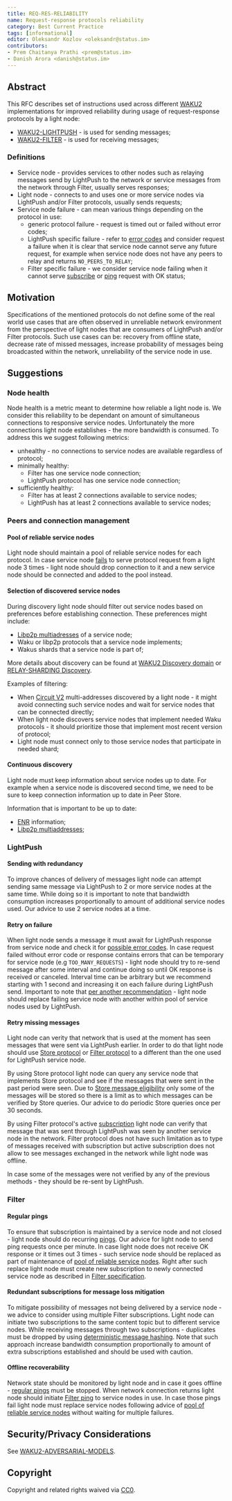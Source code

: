 ```yaml
---
title: REQ-RES-RELIABILITY
name: Request-response protocols reliability
category: Best Current Practice
tags: [informational]
editor: Oleksandr Kozlov <oleksandr@status.im>
contributors:
- Prem Chaitanya Prathi <prem@status.im>
- Danish Arora <danish@status.im>
---
```


## Abstract
This RFC describes set of instructions used across different [WAKU2](https://github.com/vacp2p/rfc-index/blob/7b443c1aab627894e3f22f5adfbb93f4c4eac4f6/waku/standards/core/10/waku2.md) implementations for improved reliability during usage of request-response protocols by a light node:
- [WAKU2-LIGHTPUSH](../standards/core/lightpush.md) - is used for sending messages;
- [WAKU2-FILTER](https://github.com/vacp2p/rfc-index/blob/7b443c1aab627894e3f22f5adfbb93f4c4eac4f6/waku/standards/core/12/filter.md) - is used for receiving messages;

### Definitions
- Service node - provides services to other nodes such as relaying messages send by LightPush to the network or service messages from the network through Filter, usually serves responses;
- Light node - connects to and uses one or more service nodes via LightPush and/or Filter protocols, usually sends requests;
- Service node failure - can mean various things depending on the protocol in use:
  - generic protocol failure - request is timed out or failed without error codes;
  - LightPush specific failure - refer to [error codes](../standards/core/lightpush.md#examples-of-possible-error-codes) and consider request a failure when it is clear that service node cannot serve any future request, for example when service node does not have any peers to relay and returns `NO_PEERS_TO_RELAY`;
  - Filter specific failure - we consider service node failing when it cannot serve [subscribe](https://github.com/vacp2p/rfc-index/blob/7b443c1aab627894e3f22f5adfbb93f4c4eac4f6/waku/standards/core/12/filter.md#subscribe) or [ping](https://github.com/vacp2p/rfc-index/blob/7b443c1aab627894e3f22f5adfbb93f4c4eac4f6/waku/standards/core/12/filter.md#subscriber_ping) request with OK status;

## Motivation

Specifications of the mentioned protocols do not define some of the real world use cases that are often observed in unreliable network environment from the perspective of light nodes that are consumers of LightPush and/or Filter protocols.
Such use cases can be: recovery from offline state, decrease rate of missed messages, increase probability of messages being broadcasted within the network, unreliability of the service node in use.

## Suggestions

### Node health

Node health is a metric meant to determine how reliable a light node is.
We consider this reliability to be dependant on amount of simultaneous connections to responsive service nodes.
Unfortunately the more connections light node establishes - the more bandwidth is consumed.
To address this we suggest following metrics:
- unhealthy - no connections to service nodes are available regardless of protocol;
- minimally healthy:
  - Filter has one service node connection;
  - LightPush protocol has one service node connection;
- sufficiently healthy:
  - Filter has at least 2 connections available to service nodes;
  - LightPush has at least 2 connections available to service nodes;

### Peers and connection management

#### Pool of reliable service nodes
Light node should maintain a pool of reliable service nodes for each protocol.
In case service node [fails](./req-res-reliability.md#definitions) to serve protocol request from a light node 3 times - light node should drop connection to it and a new service node should be connected and added to the pool instead.

#### Selection of discovered service nodes
During discovery light node should filter out service nodes based on preferences before establishing connection.
These preferences might include:
- [Libp2p multiadresses](https://github.com/libp2p/specs/blob/master/addressing/README.md) of a service node;
- Waku or libp2p protocols that a service node implements;
- Wakus shards that a service node is part of;

More details about discovery can be found at [WAKU2 Discovery domain](https://github.com/vacp2p/rfc-index/blob/7b443c1aab627894e3f22f5adfbb93f4c4eac4f6/waku/standards/core/10/waku2.md#discovery-domain) or [RELAY-SHARDING Discovery](https://github.com/waku-org/specs/blob/master/standards/core/relay-sharding.md#discovery).

Examples of filtering:
- When [Circuit V2](https://github.com/libp2p/specs/blob/master/relay/circuit-v2.md) multi-addresses discovered by a light node - it might avoid connecting such service nodes and wait for service nodes that can be connected directly;
- When light node discovers service nodes that implement needed Waku protocols - it should prioritize those that implement most recent version of protocol;
- Light node must connect only to those service nodes that participate in needed shard;

#### Continuous discovery
Light node must keep information about service nodes up to date.
For example when a service node is discovered second time,
we need to be sure to keep connection information up to date in Peer Store.

Information that is important to be up to date:
- [ENR](../standards/core/enr.md) information;
- [Libp2p multiaddresses](https://github.com/libp2p/specs/blob/master/addressing/README.md);

### LightPush

#### Sending with redundancy
To improve chances of delivery of messages light node can attempt sending same message via LightPush to 2 or more service nodes at the same time.
While doing so it is important to note that bandwidth consumption increases proportionally to amount of additional service nodes used.
Our advice to use 2 service nodes at a time.

#### Retry on failure
When light node sends a message it must await for LightPush response from service node and check it for [possible error codes](../standards/core/lightpush.md#examples-of-possible-error-codes).
In case request failed without error code or response contains errors that can be temporary for service node (e.g `TOO_MANY_REQUESTS`) - 
light node should try to re-send message after some interval and continue doing so until OK response is received or canceled.
Interval time can be arbitrary but we recommend starting with 1 second and increasing it on each failure during LightPush send.
Important to note that [per another recommendation](./req-res-reliability.md#pool-of-reliable-service-nodes) - light node should replace failing service node with another within pool of service nodes used by LightPush.

#### Retry missing messages
Light node can verity that network that is used at the moment has seen messages that were sent via LightPush earlier.
In order to do that light node should use [Store protocol](../standards/core/store.md) or [Filter protocol](https://github.com/vacp2p/rfc-index/blob/7b443c1aab627894e3f22f5adfbb93f4c4eac4f6/waku/standards/core/12/filter.md) to a different than the one used for LightPush service node.

By using Store protocol light node can query any service node that implements Store protocol and see if the messages that were sent in the past period were seen.
Due to [Store message eligibility](https://github.com/waku-org/specs/blob/master/standards/core/store.md#waku-message-store-eligibility) only some of the messages will be stored so there is a limit as to which messages can be verified by Store queries.
Our advice to do periodic Store queries once per 30 seconds.

By using Filter protocol's active [subscription](https://github.com/vacp2p/rfc-index/blob/7b443c1aab627894e3f22f5adfbb93f4c4eac4f6/waku/standards/core/12/filter.md#filter-push) light node can verify that message that was sent through LightPush was seen by another service node in the network.
Filter protocol does not have such limitation as to type of messages received with subscription 
but active subscription does not allow to see messages exchanged in the network while light node was offline.

In case some of the messages were not verified by any of the previous methods  - they should be re-sent by LightPush. 

### Filter

#### Regular pings
To ensure that subscription is maintained by a service node and not closed - light node should do recurring [pings](https://github.com/vacp2p/rfc-index/blob/7b443c1aab627894e3f22f5adfbb93f4c4eac4f6/waku/standards/core/12/filter.md#subscriber_ping).
Our advice for light node to send ping requests once per minute.
In case light node does not receive OK response or it times out 3 times - such service node should be replaced as part of maintenance of [pool of reliable service nodes](./req-res-reliability.md#pool-of-reliable-service-nodes).
Right after such replace light node must create new subscription to newly connected service node as described in [Filter specification](https://github.com/vacp2p/rfc-index/blob/7b443c1aab627894e3f22f5adfbb93f4c4eac4f6/waku/standards/core/12/filter.md).

#### Redundant subscriptions for message loss mitigation
To mitigate possibility of messages not being delivered by a service node - we advice to consider using multiple Filter subscriptions. 
Light node can initiate two subscriptions to the same content topic but to different service nodes. 
While receiving messages through two subscriptions - duplicates must be dropped by using [deterministic message hashing](https://github.com/vacp2p/rfc-index/blob/main/waku/standards/core/14/message.md#deterministic-message-hashing).
Note that such approach increase bandwidth consumption proportionally to amount of extra subscriptions established and should be used with caution. 

#### Offline recoverability
Network state should be monitored by light node and in case it goes offline - [regular pings](./req-res-reliability.md#regular-pings) must be stopped. 
When network connection returns light node should initiate [Filter ping](https://github.com/vacp2p/rfc-index/blob/7b443c1aab627894e3f22f5adfbb93f4c4eac4f6/waku/standards/core/12/filter.md#subscriber_ping) to service nodes in use.
In case those pings fail light node must replace service nodes following advice of [pool of reliable service nodes](./req-res-reliability.md#pool-of-reliable-service-nodes) without waiting for multiple failures.

## Security/Privacy Considerations

See [WAKU2-ADVERSARIAL-MODELS](https://github.com/waku-org/specs/blob/master/informational/adversarial-models.md).

## Copyright

Copyright and related rights waived via [CC0](https://creativecommons.org/publicdomain/zero/1.0/).
